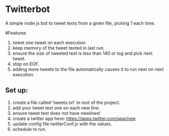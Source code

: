 # Twitterbot
A simple node js bot to tweet texts from a given file, picking 1 each time.

#Features
1. tweet one tweet on each execution
2. keep memory of the tweet texted in last run.
3. ensure the size of tweeted text is less than 140 or log and pick next tweet.
4. stop on EOF.
5. adding more tweets to the file automatically causes it to run next on next execution.

## Set up:
1. create a file called 'tweets.txt' in root of the project.
2. add your tweet text one on each new line.
3. ensure tweet text does not have newlines!
4. create a twitter app here: https://apps.twitter.com/app/new
5. update config file twitterConf.js with the values.
6. schedule to run.
